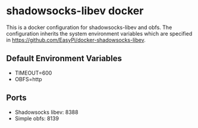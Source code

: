 # shadowsocks-libev docker

This is a docker configuration for shadowsocks-libev and obfs. The configuration inherits the system environment variables which are specified in https://github.com/EasyPi/docker-shadowsocks-libev.

## Default Environment Variables

* TIMEOUT=600
* OBFS=http

## Ports

* Shadowsocks libev: 8388
* Simple obfs: 8139
